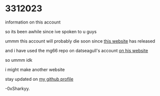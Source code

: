 # 3312023
information on this account

so its been awhile since ive spoken to u guys

ummm this account will probably die soon since [this website](https://ubg.vercel.app) has released

and i have used the mg66 repo on datseagull's account [on his website](https://datseagull.github.io)

so ummm idk

i might make another website

stay updated on [my github profile](https://github.com/0xSharkyy)

-0xSharkyy.
